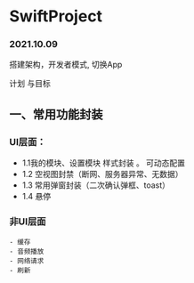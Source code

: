 # SwiftProject

### 2021.10.09 
搭建架构，开发者模式, 切换App



计划 与目标

## 一、常用功能封装 

###  UI层面：
   -  1.1我的模块、设置模块 样式封装 。 可动态配置
   -  1.2 空视图封禁（断网、服务器异常、无数据）
   -  1.3 常用弹窗封装（二次确认弹框、toast）
   -  1.4  悬停
   
   ### 非UI层面
    - 缓存
    - 音频播放
    - 网络请求 
    - 刷新
    

   
   
   
   
   
   






